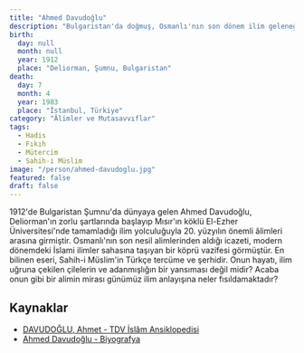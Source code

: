 ```yaml
---
title: "Ahmed Davudoğlu"
description: "Bulgaristan'da doğmuş, Osmanlı'nın son dönem ilim geleneği ile Cumhuriyet dönemini birleştiren hadis, fıkıh ve kelâm âlimi."
birth:
  day: null
  month: null
  year: 1912
  place: "Deliorman, Şumnu, Bulgaristan"
death:
  day: 7
  month: 4
  year: 1983
  place: "İstanbul, Türkiye"
category: "Âlimler ve Mutasavvıflar"
tags:
  - Hadis
  - Fıkıh
  - Mütercim
  - Sahih-i Müslim
image: "/person/ahmed-davudoglu.jpg"
featured: false
draft: false
---
```


1912'de Bulgaristan Şumnu'da dünyaya gelen Ahmed Davudoğlu, Deliorman'ın zorlu şartlarında başlayıp Mısır'ın köklü El-Ezher Üniversitesi'nde tamamladığı ilim yolculuğuyla 20. yüzyılın önemli âlimleri arasına girmiştir. Osmanlı'nın son nesil alimlerinden aldığı icazeti, modern dönemdeki İslami ilimler sahasına taşıyan bir köprü vazifesi görmüştür. En bilinen eseri, Sahih-i Müslim'in Türkçe tercüme ve şerhidir. Onun hayatı, ilim uğruna çekilen çilelerin ve adanmışlığın bir yansıması değil midir? Acaba onun gibi bir alimin mirası günümüz ilim anlayışına neler fısıldamaktadır?

## Kaynaklar

- [DAVUDOĞLU, Ahmet - TDV İslâm Ansiklopedisi](https://islamansiklopedisi.org.tr/davudoglu-ahmet)
- [Ahmed Davudoğlu - Biyografya](https://www.biyografya.com/biyografi/163)